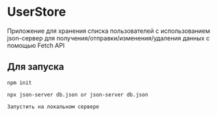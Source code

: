 # UserStore

Приложение для хранения списка пользователей c использованием json-сервер для получения/отправки/изменения/удаления данных c помощью Fetch API

## Для запуска
```
npm init

npx json-server db.json or json-server db.json
```
```
Запустить на локальном сервере
```
